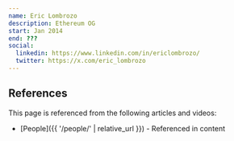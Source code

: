 ```yaml
---
name: Eric Lombrozo
description: Ethereum OG
start: Jan 2014
end: ???
social:
  linkedin: https://www.linkedin.com/in/ericlombrozo/
  twitter: https://x.com/eric_lombrozo
---
```


## References

This page is referenced from the following articles and videos:

- [People]({{ '/people/' | relative_url }}) - Referenced in content